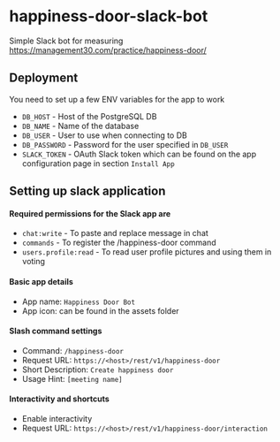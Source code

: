 # happiness-door-slack-bot
Simple Slack bot for measuring https://management30.com/practice/happiness-door/

## Deployment
You need to set up a few ENV variables for the app to work
- `DB_HOST` - Host of the PostgreSQL DB
- `DB_NAME` - Name of the database
- `DB_USER` - User to use when connecting to DB
- `DB_PASSWORD` - Password for the user specified in `DB_USER`
- `SLACK_TOKEN` - OAuth Slack token which can be found on the app configuration page in section `Install App` 

## Setting up slack application
#### Required permissions for the Slack app are
- `chat:write` - To paste and replace message in chat
- `commands` - To register the /happiness-door command
- `users.profile:read` - To read user profile pictures and using them in voting

#### Basic app details
- App name: `Happiness Door Bot`
- App icon: can be found in the assets folder

#### Slash command settings
- Command: `/happiness-door`
- Request URL: `https://<host>/rest/v1/happiness-door`
- Short Description: `Create happiness door`
- Usage Hint: `[meeting name]`

#### Interactivity and shortcuts
- Enable interactivity
- Request URL: `https://<host>/rest/v1/happiness-door/interaction`
